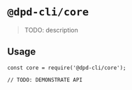 # `@dpd-cli/core`

> TODO: description

## Usage

```
const core = require('@dpd-cli/core');

// TODO: DEMONSTRATE API
```
